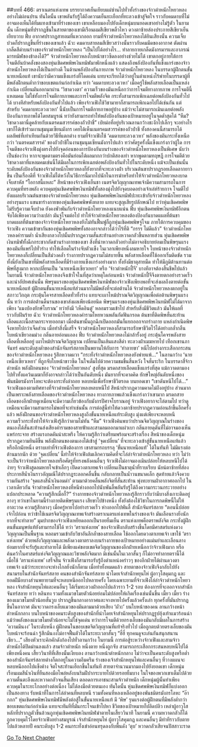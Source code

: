 ##บทที่ 466: ตราเนตรแห่งเทพ
บรรยากาศเย็นเยียบแผ่ซ่านไปทั่วทั้งร่างของจ้าวตำหนักโหยวหลงอย่างไม่ผ่อนปรน ทันใดนั้น เขาพลันรับรู้ได้ถึงความเย็นยะเยือกที่ทะลวงเข้าสู่จิตใจ ราวกับคมดาบที่ไม่อาจมองเห็นได้ทิ่มแทงเข้ามาที่ร่างของเขา
เขาเหลือบมองไปยังเด็กหนุ่มบนยอดเขาอย่างไม่รู้ตัว
ในยามนั้น เด็กหนุ่มที่ปรากฏขึ้นในสายตาของเขามีเรือนผมสีเขียวพลิ้วไหว ดวงตาซ้ายส่องประกายสีเขียวเย็นเยียบวาบ
ฟึ่บ
อากาศปรากฏสายลมที่แหวกออก ยามที่จ้าวตำหนักโหยวหลงได้ยินเสียงนั้น ความเจ็บปวดก็ปรากฏขึ้นที่ร่างของเขาแล้ว
ฉัวะ
คมดาบสายลมสีเขียวสว่างนั้นราวกับคมมีดของอากาศ ตัดผ่านเกล็ดสีดำบนร่างของจ้าวตำหนักโหยวหลง
“เป็นไปได้อย่างไร... ทำลายกายเกล็ดมังกรมารและอาภรณ์มารทมิฬของข้าลงได้?”
จ้าวตำหนักโหยวหลงใบหน้าขาวซีดลงอย่างช่วยไม่ได้
เขาตกอยู่ภายใต้การโจมตีอันบ้าคลั่งของสองหุ่นเชิดศพพิษเงินทมิฬมาพักหนึ่งแล้ว แสดงถึงพลังป้องกันที่แข็งแกร่งของจ้าวตำหนักโหยวหลงได้เป็นอย่างดี
ในด้านพลังป้องกันกายภาพ จ้าวตำหนักโหยวหลง ในบรรดาผู้ฝึกตนขั้นนายเหนือแท้ เขานับว่ามีความแข็งแกร่งที่โดดเด่น แทบจะเรียกได้ว่าอยู่ในตำแหน่งไร้พ่ายในบรรดาผู้ที่มีพลังฝึกตนต่ำกว่าขอบเขตแก่นก่อกำเนิด
ทว่า
‘คมดาบทะลวงเวหา’ เมื่อครู่ใช้พลังสายเลือดเป็นแหล่งกำเนิด เปลี่ยนมันออกมาผ่าน ‘วิชาดวงตา’ ความเร็วของมันเหนือกว่าการโจมตีทางกายภาพ
การโจมตีนี้แหลมคม ไม่ใช่ทั้งการโจมตีกายภาพและการโจมตีพลังจิต กระทั่งสามารถเพิกเฉยต่อพลังป้องกันทั่วไปได้
บางทีสำหรับพลังป้องกันทั่วไปแล้ว เพียงจ้าวเฟิงใช้วิชามายาก็สามารถเพิกเฉยไปได้เช่นกัน
แต่สำหรับ ‘คมดาบทะลวงเวหา’ นี้นับเป็นการโจมตีกายภาพอยู่บ้าง แม้ว่าจะไม่สามารถเมินเฉยต่อพลังป้องกันกายภาพได้โดยสมบูรณ์ ทว่ายังสามารถทำให้พลังป้องกันของเป้าหมายอยู่ในจุดต่ำสุดได้
“หืม? วิชาดวงตานี่ดูคล้ายกับเนตรคมสวรรค์ของถัวป๋าชี่”
เป่ยม่อที่อยู่บริเวณลานกว้างชะงักไปเล็กๆ
จะอย่างไรเขาก็ได้เข้าร่วมงานชุมนุมเซียนมังกร เคยได้เห็นเนตรคมสวรรค์ของถัวป๋าชี ทั้งสองคนนี้สามารถได้ผลลัพธ์ที่เท่าเทียมกันด้วยวิธีที่แตกต่าง
ยามที่จ้าวเฟิงใช้ ‘คมดาบทะลวงเวหา’ พลังของมันกระทั่งเหนือกว่า ‘เนตรคมสวรรค์’ ของถัวป๋าชีในงานชุมนุมเซียนมังกรไปแล้ว
ทว่าศัตรูครั้งนี้แข็งแกร่งกว่าผู้ใด
การโจมตีของจ้าวเฟิงมุ่งตรงไปยังจุดอ่อนของการป้องกันบนร่างของจ้าวตำหนักโหยวหลงเป็นพิเศษ นับว่าเป็นช่องว่าง หากจะพูดตามตรงคือมันย่อมได้ผลมากกว่าปกติสองเท่า
หากพูดตามทฤษฎี การโจมตีด้วยวิชาดวงตาที่แหลมคมเช่นนี้ได้มีผลในการเพิกเฉยต่อพลังป้องกันทั่วไปในระดับหนึ่ง
แม้จะเป็นเช่นนั้น
ระดับพลังป้องกันของจ้าวตำหนักโหยวหลงก็ยังยากที่จะทะลวงฝ่า บริเวณต้นขาปรากฏรอยเลือดลากยาวขึ้น
เป็นเรื่องดีที่
จ้าวเฟิงไม่ได้หวังในวิธีการนี้มากไปนักในการฆ่าหรือทำให้จ้าวตำหนักโหยวหลงบาดเจ็บสาหัส
“โอกาสนี้แหละ”
สีหน้าของจ้าวเฟิงเย็นชา เนตรจิตวิญญาณเทพเจ้ามีความสามารถในการควบคุมที่ทรงพลัง ควบคุมหุ่นเชิดศพพิษเงินทมิฬทั้งสองมุ่งไปยังจุดบอดอย่างเจ้าเล่ห์ร้ายกาจ โจมตีไปยังแผลบริเวณต้นขาของจ้าวตำหนักโหยวหลง
หุ่นเชิดศพพิษเงินทมิฬปะทะเข้ากับจ้าวตำหนักโหยวหลงอย่างรุนแรง แขนขาร่างกายของหุ่นเชิดศพพิษพังทลาย แทบจะสูญเสียรูปลักษณ์ไป
ทว่าหุ่นเชิดศพพิษไม่รับรู้ความเจ็บปวด ยังคงพัวพันกับจ้าวตำหนักโหยวหลงแนบแน่น
ฟึ่บ
หุ่นเชิดศพพิษเงินทมิฬอีกตนจับได้เพียงความว่างเปล่า มันจู่โจมต่อไป ทำให้จ้าวตำหนักโหยวหลงต้องป้องกันบาดแผลที่ต้นขา
บาดแผลที่ต้นขาของจ้าวจำหนักโหยวหลงยังไม่ทันฟื้นฟูก็ถูกหุ่นเชิดศพพิษจู่โจม
ภายใต้การควบคุมของจ้าวเฟิง ความเข้าขากันของหุ่นเชิดศพพิษทั้งสองอาจกล่าวได้ว่าไร้ที่ติ
“กรรร ไม่ดีแล้ว”
จ้าวตำหนักโหยวหลงคำรามต่ำ น้ำเสียงกลวงโบ๋นั้นปรากฏความสั่นสะท้านอย่างหวาดกลัวขึ้นหลายส่วน
หุ่นเชิดศพพิษเงินทมิฬทั้งฉีกกระชากกัดข่วนร่างกายของเขา สิ่งที่น่าหวาดกลัวอย่างไม่อาจอธิบายย่อมเป็นพิษรุนแรงของมันที่แพร่ไปทั่วร่าง ทำให้เลือดในร่างจับตัวแข็ง
ในเวลาเพียงหนึ่งลมหายใจ
ใบหน้าของจ้าวตำหนักโหยวหลงก็เปลี่ยนเป็นสีม่วงคล้ำ ร่างกายปรากฏความไม่สบายขึ้น พลังสายเลือดที่ใช้ออกเริ่มติดขัด
รวมทั้งนี่ยังเป็นเขาที่มีพลังสายเลือดที่มีร่างกายแข็งแกร่งอย่างมาก ทั้งยังมีธาตุสายมืด ทำให้มีภูมิต้านทานต่อพิษที่สูงมาก
หากเปลี่ยนเป็น ‘นายเหนือเซียวเหยา’ หรือ ‘จ้าวตำหนักปี้จี’ บางทีอาจต้องสิ้นชีพไปแล้ว
ในยามนี้ จ้าวตำหนักโหยวหลงจึงเข้าใจในที่สุดว่าเหตุใดก่อนหน้า จ้าวตำหนักปี้จีจึงตายตกอย่างรวดเร็วและน่าอัปยศเช่นนั้น
พิษรุนแรงของหุ่นเชิดศพพิษเงินทมิฬของจ้าวเฟิงเพียงพอที่จะส่งผลถึงตายต่อขั้นนายเหนือแท้ ผู้ฝึกตนขั้นนายเหนือแท้ส่วนมากไม่มีพลังที่จะต่อต้านได้
จ้าวตำหนักโหยวหลงตกอยู่ในสภาวะวิกฤต กระตุ้นโคจรสายเลือดทั่วทั้งร่าง แทบจะเผาไหม้ปราณจิตวิญญาณเพื่อต่อต้านพิษรุนแรงนั้น
ทว่า
การต่อต้านดิ้นรนของเขาส่งผลเพียงน้อยนิด
พิษรุนแรงของหุ่นเชิดศพพิษเงินทมิฬไม่ได้มาจากเพียง ‘แมงป่องยักษ์โบราณ’ ทว่ายังมี ‘เห็ดอินตู๋’ หลอมรวมเข้าไป สำหรับสิ่งมีชีวิตแล้ว มันให้ผลที่ราวกับฝันร้าย
ฉัวะ
จ้าวตำหนักโหยวหลงคำรามโหยหวนพลันกัดฟันกรอด ต้นขาที่ติดพิษสั่นสะท้าน เลือดและเนื้อสาดกระจายออกมา
เมื่อต้นขานั้นถูกฉีกเปิดออกมันก็แยกออกจากร่างกาย แหล่งกำเนิดพิษจึงหายไปกว่าเจ็ดส่วน
เมื่อทำสิ่งนี้เสร็จ จ้าวตำหนักโหยวหลงก็สามารถรักษาชีวิตไว้ได้อย่างกล้ำกลืน ใบหน้าเขียวอมม่วง กลิ่นอายอ่อนแอลง
ฟึ่บ
จ้าวตำหนักโหยวหลงไม่กล้ารั้งอยู่ กระตุ้นโคจรพลังสายเลือดที่เหลืออยู่ เผาไหม้ปราณจิตวิญญาณ เปลี่ยนเป็นเส้นแสงสีดำ ทะลวงฝ่าเมฆหายไป
เทือกเขานภาจันทร์
คนระดับสูงต่ำของสำนักจันทร์สลายเป็นพยานให้กับการ ‘ทำลายขา’ หนีไปอย่างกระเสือกกระสนของจ้าวตำหนักโหยวหลง รู้สึกหวาดผวา
“กระทั่งจ้าวตำหนักโหยวหลงยังพ่ายแพ้...”
ในลานกว้าง ‘นายเหนือเซียวเหยา’ ที่ถูกจับใบหน้าขาวซีด ในใจเต็มไปด้วยความขมขื่นสิ้นหวัง ใจสั่นระริก
ในบรรดาสี่จ้าวตำหนัก พลังฝึกตนของ ‘จ้าวตำหนักโหยวหลง’ สูงที่สุด มรดกสายเลือดแข็งแกร่งที่สุด แม้กวาดตามองไปทั่วทั้งแคว้นเมฆาก็ยังอาจกล่าวได้ว่าเป็นอันดับหนึ่ง
มันยากที่จะคาดคิด
ยักษ์ใหญ่อันดับหนึ่งของพันธมิตรมังกรโลหะจะต้องกระทั่งล่าถอย หลบหนีเพื่อรักษาชีวิตรอด
บนยอดเขา
“เขาดันหนีไปได้...”
จ้าวเฟิงมองตามทิศทางที่จ้าวตำหนักโหยวหลงหลบหนีไป สีหน้าปรากฏความคาดไม่ถึงอยู่บ้าง
ส่วนมากเป็นเพราะพลังสายเลือดของจ้าวตำหนักโหยวหลง ทางกายภาพแล้วแข็งแกร่งกว่าเขามาก มรดกสายเลือดของอีกฝ่ายดูเหมือนจะมีความเกี่ยวข้องกับมังกรปีศาจโบราณอยู่
จ้าวเฟิงอยากจะไล่ตามไป ทว่าดูเหมือนจะมีความสามารถไม่พอที่จะทำเช่นนั้น
การต่อสู้นี้ทำให้ดวงตาซ้ายปรากฏความอ่อนล้าขึ้นอีกครั้งแล้ว
พลังฝึกตนของจ้าวตำหนักโหยวหลงสูงถึงขั้นนายเหนือแท้ระดับสูง มุ่งแต่เพียงจะหลบหนี ความเร็วกระทั่งทำให้จ้าวเฟิงรู้สึกว่าตามไม่ทัน
“หืม”
จ้าวเฟิงค้นพบว่าปราณจิตวิญญาณในร่างของตนเองได้สั่นสะท้านส่งเสียงคำรามของสายฟ้าและสามลมออกมาแผ่วเบา กลิ่นอายดุดันที่ไม่อาจมองเห็นแพร่กระจาย สร้างแรงกดดันน่าสะพรึง ให้ความรู้สึกว่าเตรียมพร้อมจะสร้างเรื่อง
สีหน้าของเด็กหนุ่มปรากฏความยินดีขึ้น พลังฝึกตนของตนเองได้เข้าสู่ ‘จุดเปลี่ยน’ ที่จะทะลวงเข้าสู่ขั้นนายเหนือแท้แล้ว
หรืออีกนัยหนึ่ง
ตราบเท่าที่จ้าวเฟิงต้องการ เขาสามารถบรรลุ ‘ขั้นนายเหนือแท้’ ได้ในทันที ไม่มีแรงต่อต้านมากนัก
ด้วย ‘จุดเปลี่ยน’ นี้ทำให้จ้าวเฟิงล้มเลิกความคิดที่จะไล่ล่าจ้าวตำหนักโหยวหลง
ทว่า
ไม่ว่าจะเป็นจ้าวจำหนักโหยวหลงหรือศัตรูที่ทรงพลังคนอื่นๆ จ้าวเฟิงไม่อาจมองเมินปล่อยให้หลบหนีไปได้ง่ายๆ
จ้าวเฟิงสูดลมหายใจเข้าเล็กๆ เปิดดวงตาเทพเจ้า เปลี่ยนเป็นธาตุน้ำที่ราบเรียบ
นัยน์ตาซ้ายที่ส่องประกายสีน้ำเงินราวอัญมณีได้ปรากฏระลอกคลื่นขึ้น กลับกลายเป็นน้ำวนขนาดเล็ก สุดท้ายแล้วจึงควบรวมกันสร้าง ‘จุดแสงสีน้ำเงินอมดำ’ ตามมาด้วยคลื่นพลังจิตที่สั่นสะท้าน พุ่งทะยานฝ่าอากาศออกไป
ในเวลาเดียวกัน จ้าวตำหนักโหยวหลงที่หนีห่างออกไปนับพันลี้พลันรับรู้ได้ถึงความกระวนกระวายอย่างแปลกประหลาด
“ความรู้สึกเมื่อกี้?”
ร่างกายของจ้าวตำหนักโหยวหลงรู้สึกราวกับว่ามีบางสิ่งเกาะติดอยู่ลางๆ
ทว่าเขาในยามนี้ร่างกายติดพิษรุนแรง เสียขาไปข้างหนึ่ง ทั้งยังต้องใช้วิชาในการกดพิษนี้ไม่ให้อาละวาด ความรู้สึกลางๆ เมื่อครู่หายไปอย่างรวดเร็ว
ห่างออกไปพันลี้ สำนักจันทร์สลาย
“ตอนนี้ปล่อยเจ้าไปก่อน ทว่าข้าใช้เนตรจิตวิญญาณเทพเจ้าสร้างตราเนตรแห่งเทพในร่างของเจ้า มันเลือนรางยิ่งนัก ยากที่จะทำลาย”
มุมปากของจ้าวเฟิงเหยียดออกเป็นรอยยิ้มเย็น
ตราแห่งเทพคือตราพลังจิต กระทั่งผู้ฝึกตนขั้นมนุษย์แท้ยังสามารถใช้ได้
ทว่า ‘ตราแห่งเทพ’ ของจ้าวเฟิงกลับสร้างขึ้นโดยมีศาสตร์แห่งดวงวิญญาณเป็นพื้นฐาน หลอมรวมเข้ากับวิชาอันลึกล้ำของสายเลือด ใช้ออกโดยดวงตาเทพเจ้า
เขาใช้ ‘ตราแห่งเทพ’ ด้วยพลังวิญญาณและพลังดวงตาตราลงบนร่างกายของเป้าหมายอย่างแม่นยำและเลือนลาง ย่อมยากที่จะรับรู้และทำลายได้
มีเพียงแค่ขอบเขตจิตวิญญาณของอีกฝ่ายเหนือกว่าจ้าวเฟิงมาก หรือค้นคว้าในศาสตร์แห่งจิตวิญญาณและวิชาพลังจิตมาก มิเช่นนั้นในเวลาสั้นๆ ก็ไม่อาจทำลายตรานี้ได้
เมื่อใช้ ‘ตราแห่งเทพ’ เสร็จสิ้น จ้าวเฟิงก็สามารถรับรู้ถึงตำแหน่งคร่าวๆ ของอีกฝ่ายได้ผ่านดวงตาเทพเจ้า แม้ว่าระยะทางจะห่างไกลยิ่งนักก็ตาม
เมื่อทำทั้งหมดแล้ว
สายตาของจ้าวเฟิงจึงกลับไปยังสนามรบในสำนักจันทร์สลาย
คนของสำนักจันทร์สลาย นำโดยเจ้าสำนักหยุนไห่ ผู้อาวุโสคุมกฎ และยอดฝีมือบางส่วนพยายามที่จะหลบหนีออกไปหลายครั้ง
โดยเฉพาะยามที่จ้าวเฟิงไล่ล่าจ้าวตำหนักโหยวหลง เจ้าสำนักหยุนไห่และคนอื่นๆ ได้เริ่มทะลวงฝ่าออกไปแล้วราว 1-2 รอบ ต้องการที่จะออกจากสำนักจันทร์สลาย
ทว่า
หลินทง รวมทั้งแมวขโมยตัวน้อยย่อมไม่ปล่อยให้เกิดเรื่องเช่นนั้นขึ้น
เมี้ยว เมี้ยว
ร่างของแมวขโมยตัวน้อยสั่นวูบ ปรากฏขึ้นกลางอากาศและจางหายไปครั้งแล้วครั้งเล่า
ทุกครั้งที่มันปรากฏขึ้นในอากาศ มันจะวาดกรงเล็บแมวของมันตามมาด้วยเสียง ‘ผัวะ’ บนใบหน้าของคน
ลานกว้างหน้าตำหนักกลาง
บนใบหน้าของคนระดับสูงของสำนักที่นำโดยเจ้าสำนักหยุนไห่ปรากฏรูปอุ้งเท้าแมวร้อนฉ่า
แม้ว่าพลังของแมวขโมยตัวน้อยจะไม่ใช่จุดเด่น ทว่าการโจมตีด้วยกรงเล็บของมันกลับมีผลในการสร้าง ‘ความมึนงง’ ในระดับหนึ่ง
ผู้ฝึกตนในขอบเขตจิตวิญญาณที่แท้จริงทั่วไป เมื่อถูกตบด้วยตรงเล็บของมันใบหน้าจะร้อนฉ่า รู้สึกมึนงงไม่อาจฟื้นตัวได้ในระยะเวลาสั้นๆ
“ฮี่ฮี่ ทุกคนดูจะเล่นกันสนุกสนานเชียว...”
เสียงหัวเราะคิกคักดังก้องไปทั่วลานกว้าง
ในยามนี้
การต่อสู้ระหว่างจ้าวเฟิงและสามจ้าวตำหนักได้ปิดม่านลงแล้ว
สามจ้าวตำหนัก หนึ่งตาย หนึ่งถูกจับ สามารถกระเสือกกระสนหลบหนีไปได้เพียงหนึ่งคน
เสี้ยววินาทีที่เสียงนั้นเงียบลง
ลานกว้างหน้าตำหนักกลาง ไม่ว่าจะเป็นคนระดับสูงหรือต่ำของสำนักจันทร์สลายต่างก็ตกอยู่ในความอึมครึม
ร่างของเจ้าสำนักหยุนไห่และคนอื่นๆ ที่วางแผนจะหลบหนีออกไปแข็งค้าง จิตใจสะท้านเฮือกขึ้นในทันที
สายตาจำนวนมากมองไปยังยอดเขา เด็กหนุ่มเรือนผมสีน้ำเงินที่ยืนสองมือไพล่หลังบนริมฝีปากระบายไปด้วยรอยยิ้มบาง ในใจของพวกเขาเต็มไปด้วยความตื่นตะลึงและหวาดกลัวจนสิ้นเสียง
ตลอดการเอาชนะสามจ้าวตำหนัก เด็กหนุ่มผู้นั้นทำเพียงควบคุมในระยะไกลอย่างต่อเนื่อง ไม่ได้ลงมือด้วยตนเอง
ทันใดนั้น หุ่นเชิดศพพิษเงินทมิฬก็แบ่งออกเป็นสองทาง รับหน้าที่ในการไล่ล่าคนที่หลบหนี รวมทั้งคนที่หลงเหลืออยู่ของพันธมิตรมังกรโลหะ
“อ๊ากกก”
หุ่นเชิดศพพิษเงินทมิฬมีพลังต่อสู้ในขั้นนายเหนือแท้ มี ‘พิษ’ รุนแรงต่อผู้ฝึกตนที่มีพลังต่ำกว่าขอบเขตแก่นก่อกำเนิด แทบจะทันทีที่มันกระโจนเข้าไปหา ชีวิตของเป้าหมายก็ปลิดปลิว
เหล่าผู้อาวุโสหลักที่ปรากฏตัวขึ้นล้วนถูกหุ่นเชิดศพพิษเงินทมิฬฆ่าตายในเสี้ยววินาที
ในยามนี้ ความหวาดกลัวก็ได้ถูกควบคุมไว้โดยจ้าวเฟิงอย่างสมบูรณ์
เจ้าสำนักหยุนไห่ ผู้อาวุโสคุมกฎ และคนอื่นๆ มีท่าทีราวกับตายไปแล้วหลายปี คนระดับสูง 1-2 คนกระทั่งเข่าอ่อนทรุดลงกับพื้นดัง ‘ตุบ’ หวาดกลัวเสียจนปัสสาวะราด


[Go To Next Chapter]( ./26.md)